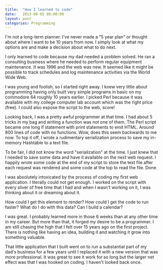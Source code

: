 ```yaml
---
title:  "How I learned to code"
date:   2013-08-05 08:00:00
layout: post
categories: Programming
---
```


I'm not a long-term planner. I've never made a "5 year plan" or thought about where I want to be 10 years from now. I simply look at what my options are and make a decision about what to do next. 

I only learned to code because my dad needed a problem solved. He ran a consulting business where he needed to perform regular equipment maintenance. It was 1996 and the web was new. It seemed like it might be possible to track schedules and log maintenance activities via the World Wide Web.

I was young and foolish, so I started right away. I knew very little about programming having only built very simple programs in basic on my commodore 64 roughly 10 years earlier. I picked Perl because it was available with my college computer lab account which was the right price (free). I could also expose the script to the web, score!

Looking back, I was a pretty awful programmer at that time. I had about 5 tricks in my bag and writing a function was not one of them. The Perl script became one long if statement with print statements to emit HTML. Around 800 lines of code with no functions. Wow, does this seem backwards to me now. To top it off, I wrote a rudimentary serialization process to save my in-memory Hashtable to a text file. 

To be fair, I did not know the word "serialization" at the time. I just knew that I needed to save some data and have it available on the next web request. I happily wrote some code at the end of my script to store the text file after each request was rendered and some code at the top to read the file. Done.

I was absolutely intoxicated by the process of coding my first web application. I literally could not get enough. I worked on the script with every sliver of free time that I had and when I wasn't working on it, I was thinking about it or dreaming about it.

How could I get this element to render? How could I get the code to run faster? What do I do with this data? Can I build a calendar?

I was great. I probably learned more in those 6 weeks than at any other time in my career. But more than that, it forged my desire to be a programmer. I am still chasing the high that I felt over 15 years ago on the first project. There is nothing like having an idea, building it and watching it grow into something valuable.

That little application that I built went on to run a substantial part of my dad's business for a few years until I replaced it with a new version that was more professional. It was great to see it work for so long but the larger net effect was that I was hooked on coding. I haven't looked back once.


